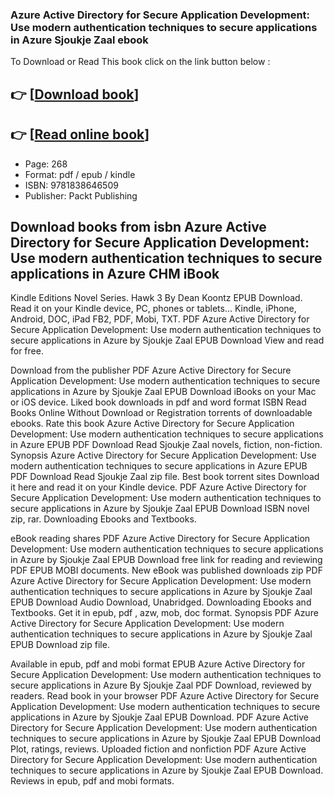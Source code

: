 ### Azure Active Directory for Secure Application Development: Use modern authentication techniques to secure applications in Azure Sjoukje Zaal ebook

To Download or Read This book click on the link button below :

## 👉  [**[Download book](http://filesbooks.info/download.php?group=book&from=github.com&id=634589&lnk=1060 "Download book")**]

## 👉  [**[Read online book](http://filesbooks.info/download.php?group=book&from=github.com&id=634589&lnk=1060 "Read online book")**]


* Page: 268
* Format: pdf / epub / kindle
* ISBN: 9781838646509
* Publisher: Packt Publishing



## Download books from isbn Azure Active Directory for Secure Application Development: Use modern authentication techniques to secure applications in Azure CHM iBook


Kindle Editions Novel Series. Hawk 3 By Dean Koontz EPUB Download. Read it on your Kindle device, PC, phones or tablets... Kindle, iPhone, Android, DOC, iPad FB2, PDF, Mobi, TXT. PDF Azure Active Directory for Secure Application Development: Use modern authentication techniques to secure applications in Azure by Sjoukje Zaal EPUB Download View and read for free.

Download from the publisher PDF Azure Active Directory for Secure Application Development: Use modern authentication techniques to secure applications in Azure by Sjoukje Zaal EPUB Download iBooks on your Mac or iOS device. Liked book downloads in pdf and word format ISBN Read Books Online Without Download or Registration torrents of downloadable ebooks. Rate this book Azure Active Directory for Secure Application Development: Use modern authentication techniques to secure applications in Azure EPUB PDF Download Read Sjoukje Zaal novels, fiction, non-fiction. Synopsis Azure Active Directory for Secure Application Development: Use modern authentication techniques to secure applications in Azure EPUB PDF Download Read Sjoukje Zaal zip file. Best book torrent sites Download it here and read it on your Kindle device. PDF Azure Active Directory for Secure Application Development: Use modern authentication techniques to secure applications in Azure by Sjoukje Zaal EPUB Download ISBN novel zip, rar. Downloading Ebooks and Textbooks.

eBook reading shares PDF Azure Active Directory for Secure Application Development: Use modern authentication techniques to secure applications in Azure by Sjoukje Zaal EPUB Download free link for reading and reviewing PDF EPUB MOBI documents. New eBook was published downloads zip PDF Azure Active Directory for Secure Application Development: Use modern authentication techniques to secure applications in Azure by Sjoukje Zaal EPUB Download Audio Download, Unabridged. Downloading Ebooks and Textbooks. Get it in epub, pdf , azw, mob, doc format. Synopsis PDF Azure Active Directory for Secure Application Development: Use modern authentication techniques to secure applications in Azure by Sjoukje Zaal EPUB Download zip file.

Available in epub, pdf and mobi format EPUB Azure Active Directory for Secure Application Development: Use modern authentication techniques to secure applications in Azure By Sjoukje Zaal PDF Download, reviewed by readers. Read book in your browser PDF Azure Active Directory for Secure Application Development: Use modern authentication techniques to secure applications in Azure by Sjoukje Zaal EPUB Download. PDF Azure Active Directory for Secure Application Development: Use modern authentication techniques to secure applications in Azure by Sjoukje Zaal EPUB Download Plot, ratings, reviews. Uploaded fiction and nonfiction PDF Azure Active Directory for Secure Application Development: Use modern authentication techniques to secure applications in Azure by Sjoukje Zaal EPUB Download. Reviews in epub, pdf and mobi formats.





